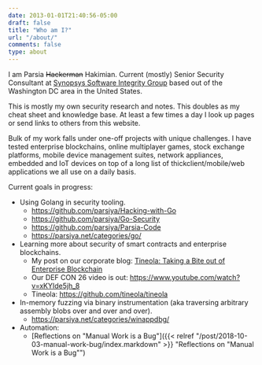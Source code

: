 ```yaml
---
date: 2013-01-01T21:40:56-05:00
draft: false
title: "Who am I?"
url: "/about/"
comments: false
type: about
---
```


I am Parsia ~~Hackerman~~ Hakimian. Current (mostly) Senior Security Consultant at [Synopsys Software Integrity Group](https://www.synopsys.com/software-integrity.html) based out of the Washington DC area in the United States.

This is mostly my own security research and notes. This doubles as my cheat sheet and knowledge base. At least a few times a day I look up pages or send links to others from this website.

Bulk of my work falls under one-off projects with unique challenges. I have tested enterprise blockchains, online multiplayer games, stock exchange platforms, mobile device management suites, network appliances, embedded and IoT devices on top of a long list of thickclient/mobile/web applications we all use on a daily basis.

Current goals in progress:

- Using Golang in security tooling.
    - https://github.com/parsiya/Hacking-with-Go
    - https://github.com/parsiya/Go-Security
    - https://github.com/parsiya/Parsia-Code
    - https://parsiya.net/categories/go/
- Learning more about security of smart contracts and enterprise blockchains.
    - My post on our corporate blog: [Tineola: Taking a Bite out of Enterprise Blockchain](https://www.synopsys.com/blogs/software-security/tineola-enterprise-blockchain/ "Tineola: Taking a Bite out of Enterprise Blockchain")
    - Our DEF CON 26 video is out: https://www.youtube.com/watch?v=xKYIde5jh_8
    - Tineola: https://github.com/tineola/tineola
- In-memory fuzzing via binary instrumentation (aka traversing arbitrary assembly blobs over and over and over).
    - https://parsiya.net/categories/winappdbg/
- Automation:
    - [Reflections on "Manual Work is a Bug"]({{< relref "/post/2018-10-03-manual-work-bug/index.markdown" >}} "Reflections on "Manual Work is a Bug\"")
